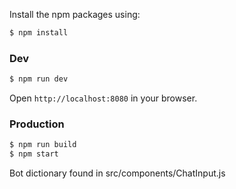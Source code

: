 
Install the npm packages using:

```bash
$ npm install
```

### Dev
```bash
$ npm run dev
```
Open `http://localhost:8080` in your browser.

### Production

```bash
$ npm run build
$ npm start
```

Bot dictionary found in src/components/ChatInput.js
